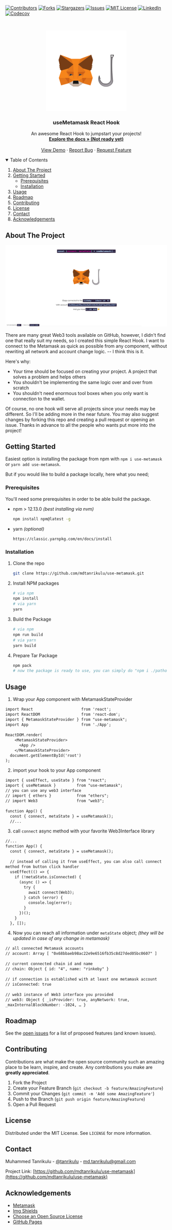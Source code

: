 [![Contributors][contributors-shield]][contributors-url]
[![Forks][forks-shield]][forks-url]
[![Stargazers][stars-shield]][stars-url]
[![Issues][issues-shield]][issues-url]
[![MIT License][license-shield]][license-url]
[![LinkedIn][linkedin-shield]][linkedin-url]
[![Codecov][codecov-shield]][codecov-url]



<!-- PROJECT LOGO -->
<br />
<p align="center">
  <a href="https://github.com/mdtanrikulu/use-metamask">
    <img src="example/public/logo512.png" alt="Logo" width="250" height="250">
  </a>

  <h3 align="center">useMetamask React Hook</h3>

  <p align="center">
    An awesome React Hook to jumpstart your projects!
    <br />
    <a href="https://github.com/mdtanrikulu/use-metamask"><strong>Explore the docs » (Not ready yet)</strong></a>
    <br />
    <br />
    <a href="https://mdtanrikulu.github.io/use-metamask">View Demo</a>
    ·
    <a href="https://github.com/mdtanrikulu/use-metamask/issues">Report Bug</a>
    ·
    <a href="https://github.com/mdtanrikulu/use-metamask/issues">Request Feature</a>
  </p>
</p>



<!-- TABLE OF CONTENTS -->
<details open="open">
  <summary>Table of Contents</summary>
  <ol>
    <li>
      <a href="#about-the-project">About The Project</a>
    </li>
    <li>
      <a href="#getting-started">Getting Started</a>
      <ul>
        <li><a href="#prerequisites">Prerequisites</a></li>
        <li><a href="#installation">Installation</a></li>
      </ul>
    </li>
    <li><a href="#usage">Usage</a></li>
    <li><a href="#roadmap">Roadmap</a></li>
    <li><a href="#contributing">Contributing</a></li>
    <li><a href="#license">License</a></li>
    <li><a href="#contact">Contact</a></li>
    <li><a href="#acknowledgements">Acknowledgements</a></li>
  </ol>
</details>



<!-- ABOUT THE PROJECT -->
## About The Project

[![Product Name Screen Shot][product-screenshot]]()

There are many great Web3 tools available on GitHub, however, I didn't find one that really suit my needs, so I created this simple React Hook. I want to connect to the Metamask as quick as possible from any component, without rewriting all network and account change logic. -- I think this is it.

Here's why:
* Your time should be focused on creating your project. A project that solves a problem and helps others
* You shouldn't be implementing the same logic over and over from scratch
* You shouldn't need enormous tool boxes when you only want is connection to the wallet.

Of course, no one hook will serve all projects since your needs may be different. So I'll be adding more in the near future. You may also suggest changes by forking this repo and creating a pull request or opening an issue. Thanks in advance to all the people who wants put more into the project!


<!-- GETTING STARTED -->
## Getting Started

Easiest option is installing the package from npm with `npm i use-metamask` or `yarn add use-metamask`.

But if you would like to build a package locally, here what you need;

### Prerequisites

You'll need some prerequisites in order to be able build the package.
* npm > 12.13.0 _(best installing via nvm)_
  ```sh
  npm install npm@latest -g
  ```
* yarn _(optional)_
  ```sh
  https://classic.yarnpkg.com/en/docs/install
  ```

### Installation

1. Clone the repo
   ```sh
   git clone https://github.com/mdtanrikulu/use-metamask.git
   ```
2. Install NPM packages
   ```sh
   # via npm
   npm install
   # via yarn
   yarn
   ```
3. Build the Package
   ```sh
   # via npm
   npm run build
   # via yarn
   yarn build
   ```
4. Prepare Tar Package
   ```sh
   npm pack
   # now the package is ready to use, you can simply do "npm i ./pathoftarfile/use-metamask-1.0.0.tgz" in your project
   ```



<!-- USAGE EXAMPLES -->
## Usage

1. Wrap your App component with MetamaskStateProvider
```JS
import React                     from 'react';
import ReactDOM                  from 'react-dom';
import { MetamaskStateProvider } from "use-metamask";
import App                       from './App';

ReactDOM.render(
    <MetamaskStateProvider>
      <App />
    </MetamaskStateProvider>
  document.getElementById('root')
);
```

2. import your hook to your App component
```JS
import { useEffect, useState } from "react";
import { useMetamask }         from "use-metamask";
// you can use any web3 interface
// import { ethers }           from "ethers";
// import Web3                 from "web3";

function App() {
  const { connect, metaState } = useMetamask();
  //...
```

3. call `connect` async method with your favorite Web3Interface library

```JS
//...
function App() {
  const { connect, metaState } = useMetamask();

  // instead of calling it from useEffect, you can also call connect method from button click handler
  useEffect(() => {
    if (!metaState.isConnected) {
      (async () => {
        try {
          await connect(Web3);
        } catch (error) {
          console.log(error);
        }
      })();
    }
  }, []);

```

4. Now you can reach all information under `metaState` object; _(they will be updated in case of any change in metamask)_
```JS
// all connected Metamask accounts 
// account: Array [ "0x68bbaeb98ac22e9e6516fb35c8d27ded05bc0607" ]

// current connected chain id and name 
// chain: Object { id: "4", name: "rinkeby" }

// if connection is established with at least one metamask account
// isConnected: true

// web3 instance of Web3 interface you provided
// web3: Object { _isProvider: true, anyNetwork: true, _maxInternalBlockNumber: -1024, … }
```

<!-- ROADMAP -->
## Roadmap

See the [open issues](https://github.com/mdtanrikulu/use-metamask/issues) for a list of proposed features (and known issues).



<!-- CONTRIBUTING -->
## Contributing

Contributions are what make the open source community such an amazing place to be learn, inspire, and create. Any contributions you make are **greatly appreciated**.

1. Fork the Project
2. Create your Feature Branch (`git checkout -b feature/AmazingFeature`)
3. Commit your Changes (`git commit -m 'Add some AmazingFeature'`)
4. Push to the Branch (`git push origin feature/AmazingFeature`)
5. Open a Pull Request



<!-- LICENSE -->
## License

Distributed under the MIT License. See `LICENSE` for more information.



<!-- CONTACT -->
## Contact

Muhammed Tanrikulu - [@tanrikuIu](https://twitter.com/tanrikuIu) - md.tanrikulu@gmail.com

Project Link: [https://github.com/mdtanrikulu/use-metamask](https://github.com/mdtanrikulu/use-metamask)



<!-- ACKNOWLEDGEMENTS -->
## Acknowledgements
* [Metamask](https://metamask.io/)
* [Img Shields](https://shields.io)
* [Choose an Open Source License](https://choosealicense.com)
* [GitHub Pages](https://pages.github.com)





<!-- MARKDOWN LINKS & IMAGES -->
<!-- https://www.markdownguide.org/basic-syntax/#reference-style-links -->
[contributors-shield]: https://img.shields.io/github/contributors/mdtanrikulu/use-metamask.svg?style=for-the-badge
[contributors-url]: https://github.com/mdtanrikulu/use-metamask/graphs/contributors
[forks-shield]: https://img.shields.io/github/forks/mdtanrikulu/use-metamask.svg?style=for-the-badge
[forks-url]: https://github.com/mdtanrikulu/use-metamask/network/members
[stars-shield]: https://img.shields.io/github/stars/mdtanrikulu/use-metamask.svg?style=for-the-badge
[stars-url]: https://github.com/mdtanrikulu/use-metamask/stargazers
[issues-shield]: https://img.shields.io/github/issues/mdtanrikulu/use-metamask.svg?style=for-the-badge
[issues-url]: https://github.com/mdtanrikulu/use-metamask/issues
[license-shield]: https://img.shields.io/github/license/mdtanrikulu/use-metamask.svg?style=for-the-badge
[license-url]: https://github.com/mdtanrikulu/use-metamask/blob/main/LICENSE
[linkedin-shield]: https://img.shields.io/badge/-LinkedIn-black.svg?style=for-the-badge&logo=linkedin&colorB=555
[linkedin-url]: https://linkedin.com/in/mdtanrikulu
[codecov-shield]: https://img.shields.io/codecov/c/github/mdtanrikulu/use-metamask/main?style=for-the-badge
[codecov-url]: https://codecov.io/gh/mdtanrikulu/use-metamask/
[product-screenshot]: example/public/screenshot.png
